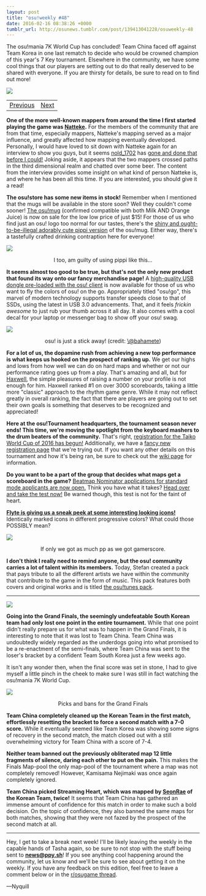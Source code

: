 ```yaml
---
layout: post
title: "osu!weekly #48"
date: 2016-02-16 08:38:26 +0000
tumblr_url: http://osunews.tumblr.com/post/139413041228/osuweekly-48
---
```


The osu!mania 7K World Cup has concluded! Team China faced off against Team Korea in one last rematch to decide who would be crowned champion of this year's 7 Key tournament. Elsewhere in the community, we have some cool things that our players are setting out to do that really deserved to be shared with everyone. If you are thirsty for details, be sure to read on to find out more!

![](/wiki/shared/news/banners/weekly_2.png)
<table width="100%"><tr><td align="left"><a href="https://osu.ppy.sh/home/news/2016-02-09-osuweekly-47">Previous</a></td>
<td align="right"><a href="https://osu.ppy.sh/home/news/2016-02-23-osuweekly-49">Next</td>
</tr></table>

**One of the more well-known mappers from around the time I first started playing the game was [Natteke](https://osu.ppy.sh/users/Natteke).** For the members of the community that are from that time, especially mappers, Natteke's mapping served as a major influence, and greatly affected how mapping eventually developed. Personally, I would have loved to sit down with Natteke again for an interview to show you guys, but it seems [nold_1702](https://osu.ppy.sh/users/515967) has [gone and done that before I could!](https://osu.ppy.sh/community/forums/posts/4893762) Joking aside, it appears that the two mappers crossed paths in the third dimensional realm and chatted over some beer. The content from the interview provides some insight on what kind of person Natteke is, and where he has been all this time. If you are interested, you should give it a read!

**The osu!store has some new items in stock!** Remember when I mentioned that the mugs will be available in the store soon? Well they couldn't come sooner! [The osu!mug](https://osu.ppy.sh/store/products/90) (confirmed compatible with both Milk AND Orange Juice) is now on sale for the low low price of just $15! For those of us who find just an osu! logo too normal for our tastes, there's the [shiny and ought-to-be-illegal adorably cute pippi version](https://osu.ppy.sh/store/products/89) of the osu!mug. Either way, there's a tastefully crafted drinking contraption here for everyone!

![](https://puu.sh/n8DZ3/e5706022cc.jpg)
<p style="text-align:center;">I too, am guilty of using pippi like this...</p>

**It seems almost too good to be true, but that's not the only new product that found its way onto our fancy merchandise page!** A [high-quality USB dongle pre-loaded with the osu! client](https://osu.ppy.sh/store/products/88) is now available for those of us who want to fly the colors of osu! on the go. Appropriately titled "osu!go", this marvel of modern technology supports transfer speeds close to that of SSDs, using the latest in USB 3.0 advancements. That, and it feels *frickin awesome* to just rub your thumb across it all day. It also comes with a cool decal for your laptop or messenger bag to show off your osu! swag.  

![](https://puu.sh/n8wji/1a32231a07.jpg)
<p style="text-align:center;">osu! is just a stick away! (credit: <a href="https://twitter.com/bahamete/status/699271951534182400">\@bahamete</a>)</p>

**For a lot of us, the dopamine rush from achieving a new top performance is what keeps us hooked on the prospect of ranking up.** We get our highs and lows from how well we can do on hard maps and whether or not our performance rating goes up from a play. That's amazing and all, but for [Haxwell](https://osu.ppy.sh/users/1726105), the simple pleasures of raising a number on your profile is not enough for him. Haxwell ranked \#1 on over 3000 scoreboards, taking a little more "classic" approach to the rhythm game genre. While it may not reflect greatly in overall ranking, the fact that there are players are going out to set their own goals is something that deserves to be recognized and appreciated!

**Here at the osu!Tournament headquarters, the tournament season never ends! This time, we're moving the spotlight from the keyboard mashers to the drum beaters of the community.** That's right, [registration for the Taiko World Cup of 2016 has begun!](https://osu.ppy.sh/home/news/2016-02-09-osutaiko-world-cup-2016-registrations-open) Additionally, we have a [fancy new registration page](https://osu.ppy.sh/tournaments/4) that we're trying out. If you want any other details on this tournament and how it's being ran, be sure to check out the [wiki page](https://osu.ppy.sh/wiki/TWC_2016) for information.

**Do you want to be a part of the group that decides what maps get a scoreboard in the game?** [Beatmap Nominator applications for standard mode applicants are now open.](https://osu.ppy.sh/community/forums/topics/419545) Think you have what it takes? [Head over and take the test now!](https://docs.google.com/forms/d/1N6RJVVglTU2k8DMiEtmQwlAfsaU7pJAdyW_u3U5bSXM/viewform) Be warned though, this test is not for the faint of heart.

**[Flyte is giving us a sneak peek at some interesting looking icons!](https://next.ppy.sh/post/139162704243/lets-see-what-do-we-have-here-for-this-weeks)** Identically marked icons in different progressive colors? What could those POSSIBLY mean?

![](https://41.media.tumblr.com/09391e60f15481787fb5f1fdc8027c7d/tumblr_o2fg1tuZBr1tleiqgo1_1280.jpg)
<p style="text-align:center;">If only we got as much pp as we got gamerscore.</p>

**I don't think I really need to remind anyone, but the osu! community carries a lot of talent within its members.** Today, Stefan created a pack that pays tribute to all the different artists we have within the community that contribute to the game in the form of music. This pack features both covers and original works and is titled [the osu!tunes pack](https://osu.ppy.sh/p/packlist?t=t).

---

![](/wiki/shared/news/banners/MWC7K_2016.png)

**Going into the Grand Finals, the seemingly undefeatable South Korean team had only lost one point in the entire tournament.** While that one point didn't really prepare us for what was to happen in the Grand Finals, it is interesting to note that it was lost to Team China. Team China was undoubtedly widely regarded as the underdogs going into what promised to be a re-enactment of the semi-finals, where Team China was sent to the loser's bracket by a confident Team South Korea just a few weeks ago.

It isn't any wonder then, when the final score was set in stone, I had to give myself a little pinch in the cheek to make sure I was still in fact watching the osu!mania 7K World Cup.

![](https://puu.sh/n9Qx3/b5f62f7b30.png)
<p style="text-align:center;">Picks and bans for the Grand Finals</p>

**Team China completely cleaned up the Korean Team in the first match, effortlessly resetting the bracket to force a second match with a 7-0 score.** While it eventually seemed like Team Korea was showing some signs of recovery in the second match, the match closed out with a still overwhelming victory for Team China with a score of 7-4.

**Neither team banned out the previously obliterated map 12 little fragments of silence, daring each other to put on the pain.** This makes the Finals Map-pool the only map-pool of the tournament where a map was not completely removed! However,  Kamisama Nejimaki was once again completely ignored.

**Team China picked Streaming Heart, which was mapped by [SeonRae](https://osu.ppy.sh/users/288233) of the Korean Team, twice!** It seems that Team China has gathered an immense amount of confidence for this match in order to make such a bold decision. On the topic of confidence, they also banned the same maps for both matches, showing that they were not fazed by the prospect of the second match at all.

---

Hey, I get to take a break next week! I'll be likely leaving the weekly in the capable hands of Tasha again, so be sure to not stop with the stuff being sent to **[news@ppy.sh](mailto:news@ppy.sh)**! If you see anything cool happening around the community, let us know and we'll be sure to see about getting it on the weekly. If you have any feedback on this edition, feel free to leave a comment below or in the [r/osugame thread](https://www.reddit.com/r/osugame/comments/461lrm/osuweekly_48/).

—Nyquill
